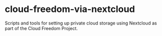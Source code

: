 # cloud-freedom-via-nextcloud
Scripts and tools for setting up private cloud storage using Nextcloud as part of the Cloud Freedom Project.
